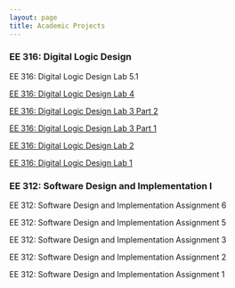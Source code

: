 ```yaml
---
layout: page
title: Academic Projects
---
```


### EE 316: Digital Logic Design

EE 316: Digital Logic Design Lab 5.1

<a href="http://josephbae.me/ee316_lab4">EE 316: Digital Logic Design Lab 4</a>


<a href="http://josephbae.me/ee316_lab3_part2">EE 316: Digital Logic Design Lab 3 Part 2</a>

<a href="http://josephbae.me/ee316_lab3_part1">EE 316: Digital Logic Design Lab 3 Part 1</a>

<a href="http://josephbae.me/ee316_lab2">EE 316: Digital Logic Design Lab 2</a>

<a href="http://josephbae.me/ee316_lab1">EE 316: Digital Logic Design Lab 1</a>

### EE 312: Software Design and Implementation I

EE 312: Software Design and Implementation Assignment 6

EE 312: Software Design and Implementation Assignment 5

EE 312: Software Design and Implementation Assignment 3

EE 312: Software Design and Implementation Assignment 2

EE 312: Software Design and Implementation Assignment 1